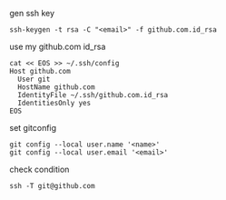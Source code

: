 
gen ssh key
```
ssh-keygen -t rsa -C "<email>" -f github.com.id_rsa
```

use my github.com id_rsa
```
cat << EOS >> ~/.ssh/config
Host github.com
  User git
  HostName github.com
  IdentityFile ~/.ssh/github.com.id_rsa
  IdentitiesOnly yes
EOS
```

set gitconfig
```
git config --local user.name '<name>'
git config --local user.email '<email>'
```

check condition
```
ssh -T git@github.com
```

